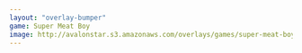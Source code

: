 ```yaml
---
layout: "overlay-bumper"
game: Super Meat Boy
image: http://avalonstar.s3.amazonaws.com/overlays/games/super-meat-boy.png
---
```

